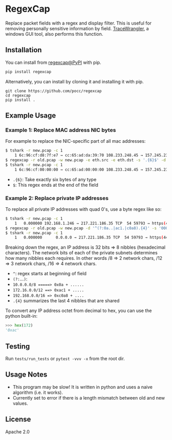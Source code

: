 # RegexCap

Replace packet fields with a regex and display filter.
This is useful for removing personally sensitive information by field.
[TraceWrangler](https://www.tracewrangler.com/), a windows GUI tool, also performs this function.

## Installation

You can install from [regexcap@PyPI](https://pypi.org/project/RegexCap/0.0/) with pip.

```bash
pip install regexcap
```

Alternatively, you can install by cloning it and installing it with pip.

```
git clone https://github.com/pocc/regexcap
cd regexcap
pip install .
```

## Example Usage

### Example 1: Replace MAC address NIC bytes

For example to replace the NIC-specific part of all mac addresses:

```bash
$ tshark -r new.pcap -c 1
    1 6c:96:cf:d8:7f:e7 → cc:65:ad:da:39:70 108.233.248.45 → 157.245.238.3 ...
$ regexcap -r old.pcap -w new.pcap -e eth.src -e eth.dst -s '.{6}$' -d 000000
$ tshark -r new.pcap -c 1
    1 6c:96:cf:00:00:00 → cc:65:ad:00:00:00 108.233.248.45 → 157.245.238.3 ...
```

* `.{6}`: Take exactly six bytes of any type
* `$`: This regex ends at the end of the field

### Example 2: Replace private IP addresses

To replace all private IP addresses with quad 0's, use a byte regex like so:

```bash
$ tshark -r new.pcap -c 1
    1   0.000000 192.168.1.246 → 217.221.186.35 TCP  54 59793 → https(443) [ACK] Seq=1 Ack=1 Win=2048 Len=0
$ regexcap -r old.pcap -w new.pcap -d '^(?:0a..|ac1.|c0a8).{4}' -s '00000000'
$ tshark -r new.pcap -c 1
    1   0.000000      0.0.0.0 → 217.221.186.35 TCP  54 59793 → https(443) [ACK] Seq=1 Ack=1 Win=2048 Len=0
```

Breaking down the regex, an IP address is 32 bits => 8 nibbles (hexadecimal characters).
The network bits of each of the private subnets determines how many nibbles each requires.
In other words /8 => 2 network chars, /12 => 3 network chars, /16 => 4 network chars.

* `^`: regex starts at beginning of field
* `(?:`...`)`:
* `10.0.0.0/8 =====> 0x0a + ......`
* `172.16.0.0/12 ==> 0xac1 + .....`
* `192.168.0.0/16 => 0xc0a8 + ....`
* `.{4}` summarizes the last 4 nibbles that are shared

To convert any IP address octet from decimal to hex, you can use the python built-in:

```python
>>> hex(172)
'0xac'
```

## Testing

Run `tests/run_tests` or `pytest -vvv -x` from the root dir.

## Usage Notes

* This program may be slow! It is written in python and uses a naive algorithm (i.e. it works).
* Currently set to error if there is a length mismatch between old and new values.

## License

Apache 2.0

